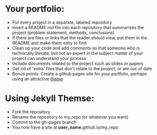 # Your portfolio:
- Put every project in a separate, labeled repository
- Insert a README.md file into each repository that summarizes the project (problem statement, methods, conclusions)
- If there are files or links that the reader should view, put them in the README and make them easy to find
- Clean up your code and add comments so that someone who is technically literate, but not an expert in the subject matter of your project can understand your process
- Include documents related to the project such as slides or papers
- Get rid of 'extra' files that don't relate to the project, or are out of date
- Bonus points: Create a github pages site for your portfolio, perhaps using an attractive [theme](https://jekyllthemes.io/)

# Using Jekyll Themse:
- Fork the repository
- Rename the repository to my_repo (or whatever you want)
- Commit to the gh-pages branch
- You now have a site at **user_name**.github.io/my_repo
